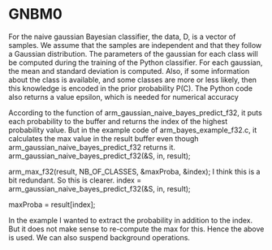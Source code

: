 # GNBM0


For the naive gaussian Bayesian classifier, the data, D, is a vector of samples. We assume that
the samples are independent and that they follow a Gaussian distribution.
The parameters of the gaussian for each class will be computed during the training of the
Python classifier. For each gaussian, the mean and standard deviation is computed.
Also, if some information about the class is available, and some classes are more or less likely,
then this knowledge is encoded in the prior probability P(C).
The Python code also returns a value epsilon, which is needed for numerical accuracy


According to the function of arm_gaussian_naive_bayes_predict_f32, it puts each probability to the buffer and returns the index of the highest probability value.
But in the example code of arm_bayes_example_f32.c, it calculates the max value in the result buffer even though arm_gaussian_naive_bayes_predict_f32 returns it.
  arm_gaussian_naive_bayes_predict_f32(&S, in, result);

  arm_max_f32(result, NB_OF_CLASSES, &maxProba, &index);
I think this is a bit redundant. So this is clearer.
  index = arm_gaussian_naive_bayes_predict_f32(&S, in, result);

  maxProba = result[index];

In the example I wanted to extract the probability in addition to the index.
But it does not make sense to re-compute the max for this. Hence the above is used.
We can also suspend background operations.
